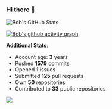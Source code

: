 ### Hi there 👋

![Bob's GitHub Stats](https://github-readme-stats.vercel.app/api?username=Bobthesoftwaredeveloper&show_icons=true&count_private=true&theme=react&hide=stars,prs,issues,contribs)

[![Bob's github activity graph](https://activity-graph.herokuapp.com/graph?username=BobTheSoftwareDeveloper&theme=react-dark)](https://github.com/ashutosh00710/github-readme-activity-graph)

**Additional Stats**:
- Account age: **3** years
- Pushed **1579** commits
- Opened **1** issues
- Submitted **125** pull requests
- Own **50** repositories
- Contributed to **33** public repositories

![](https://komarev.com/ghpvc/?username=BobTheSoftwareDeveloper)
